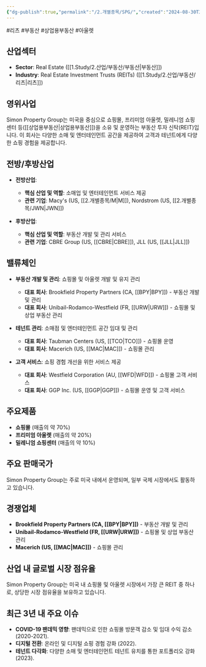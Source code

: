 ```yaml
---
{"dg-publish":true,"permalink":"/2.개별종목/SPG/","created":"2024-08-30T20:31:57.841+09:00","updated":"2025-07-29T21:37:05.212+09:00"}
---
```


#리츠 #부동산 #상업용부동산 #아울렛


## 산업섹터

- **Sector**: Real Estate ([[1.Study/2.산업/부동산/부동산\|부동산]])
- **Industry**: Real Estate Investment Trusts (REITs) ([[1.Study/2.산업/부동산/리츠\|리츠]])

## 영위사업

Simon Property Group는 미국을 중심으로 쇼핑몰, 프리미엄 아울렛, 밀레니엄 쇼핑센터 등([[상업용부동산\|상업용부동산]])을 소유 및 운영하는 부동산 투자 신탁(REIT)입니다. 이 회사는 다양한 소매 및 엔터테인먼트 공간을 제공하여 고객과 테넌트에게 다양한 쇼핑 경험을 제공합니다.

## 전방/후방산업

- **전방산업**:
    
    - **핵심 산업 및 역할**: 소매업 및 엔터테인먼트 서비스 제공
    - **관련 기업**: Macy's (US, [[2.개별종목/M\|M]]), Nordstrom (US, [[2.개별종목/JWN\|JWN]])
    
- **후방산업**:
    
    - **핵심 산업 및 역할**: 부동산 개발 및 관리 서비스
    - **관련 기업**: CBRE Group (US, [[CBRE\|CBRE]]), JLL (US, [[JLL\|JLL]])
    

## 밸류체인

- **부동산 개발 및 관리**: 쇼핑몰 및 아울렛 개발 및 유지 관리
    
    - **대표 회사**: Brookfield Property Partners (CA, [[BPY\|BPY]]) - 부동산 개발 및 관리
    - **대표 회사**: Unibail-Rodamco-Westfield (FR, [[URW\|URW]]) - 쇼핑몰 및 상업 부동산 관리
    
- **테넌트 관리**: 소매점 및 엔터테인먼트 공간 임대 및 관리
    
    - **대표 회사**: Taubman Centers (US, [[TCO\|TCO]]) - 쇼핑몰 운영
    - **대표 회사**: Macerich (US, [[MAC\|MAC]]) - 쇼핑몰 관리
    
- **고객 서비스**: 쇼핑 경험 개선을 위한 서비스 제공
    
    - **대표 회사**: Westfield Corporation (AU, [[WFD\|WFD]]) - 쇼핑몰 고객 서비스
    - **대표 회사**: GGP Inc. (US, [[GGP\|GGP]]) - 쇼핑몰 운영 및 고객 서비스
    

## 주요제품

- **쇼핑몰** (매출의 약 70%)
- **프리미엄 아울렛** (매출의 약 20%)
- **밀레니엄 쇼핑센터** (매출의 약 10%)

## 주요 판매국가

Simon Property Group는 주로 미국 내에서 운영되며, 일부 국제 시장에서도 활동하고 있습니다.

## 경쟁업체

- **Brookfield Property Partners (CA, [[BPY\|BPY]])** - 부동산 개발 및 관리
- **Unibail-Rodamco-Westfield (FR, [[URW\|URW]])** - 쇼핑몰 및 상업 부동산 관리
- **Macerich (US, [[MAC\|MAC]])** - 쇼핑몰 관리

## 산업 내 글로벌 시장 점유율

Simon Property Group는 미국 내 쇼핑몰 및 아울렛 시장에서 가장 큰 REIT 중 하나로, 상당한 시장 점유율을 보유하고 있습니다.

## 최근 3년 내 주요 이슈

- **COVID-19 팬데믹 영향**: 팬데믹으로 인한 쇼핑몰 방문객 감소 및 임대 수익 감소 (2020-2021).
- **디지털 전환**: 온라인 및 디지털 쇼핑 경험 강화 (2022).
- **테넌트 다각화**: 다양한 소매 및 엔터테인먼트 테넌트 유치를 통한 포트폴리오 강화 (2023).